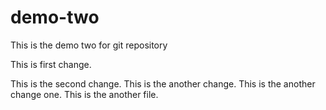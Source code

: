 # demo-two
This is the demo two for git repository

This is first change.

This is the second change.
This is the another change.
This is the another change one.
This is the another file.










